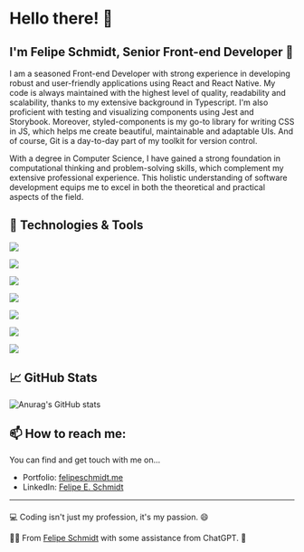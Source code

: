 
# Hello there! 👋

## I'm Felipe Schmidt, Senior Front-end Developer 🚀

I am a seasoned Front-end Developer with strong experience in developing robust and user-friendly applications using React and React Native. My code is always maintained with the highest level of quality, readability and scalability, thanks to my extensive background in Typescript. I'm also proficient with testing and visualizing components using Jest and Storybook. Moreover, styled-components is my go-to library for writing CSS in JS, which helps me create beautiful, maintainable and adaptable UIs. And of course, Git is a day-to-day part of my toolkit for version control.

With a degree in Computer Science, I have gained a strong foundation in computational thinking and problem-solving skills, which complement my extensive professional experience. This holistic understanding of software development equips me to excel in both the theoretical and practical aspects of the field.

## 🔧 Technologies & Tools

![](https://img.shields.io/badge/Code-React-informational?style=flat&logo=react&logoColor=white&color=2bbc8a)

![](https://img.shields.io/badge/Code-React_Native-informational?style=flat&logo=react&logoColor=white&color=2bbc8a)

![](https://img.shields.io/badge/Code-Typescript-informational?style=flat&logo=typescript&logoColor=white&color=2bbc8a)

![](https://img.shields.io/badge/Version_Control-Git-informational?style=flat&logo=git&logoColor=white&color=2bbc8a)

![](https://img.shields.io/badge/Testing-Jest-informational?style=flat&logo=jest&logoColor=white&color=2bbc8a)

![](https://img.shields.io/badge/Tool-Storybook-informational?style=flat&logo=storybook&logoColor=white&color=2bbc8a)

![](https://img.shields.io/badge/Styling-styled_components-informational?style=flat&logo=styled-components&logoColor=white&color=2bbc8a)

## 📈 GitHub Stats

![Anurag's GitHub stats](https://github-readme-stats.vercel.app/api?username=felipeeschmidt&show_icons=true&theme=dark)

<!--
## 🛠️ Projects

Here are some of my recent projects. You can see my dedication and how I utilize various technologies to build efficient, scalable and user-friendly applications.

[![Readme Card](https://github-readme-stats.vercel.app/api/pin/?username=felipeeschmidt&repo=c-compiler-to-js-python&theme=dark)](https://github.com/FelipeESchmidt/c-compiler-to-js-python)
-->

## 📫 How to reach me:

You can find and get touch with me on...

- Portfolio: [felipeschmidt.me](https://felipeschmidt.me)
- LinkedIn: [Felipe E. Schmidt](https://www.linkedin.com/in/felipe-ernesto-schmidt)

---
####

💻 Coding isn't just my profession, it's my passion. 😄

🧑🏽 From [Felipe Schmidt](https://github.com/FelipeESchmidt) with some assistance from ChatGPT. 🤖

